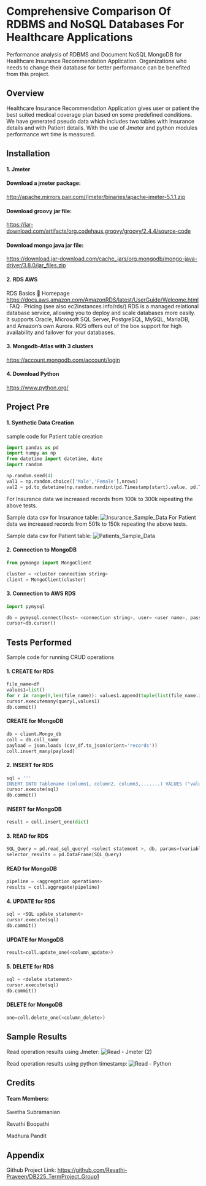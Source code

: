 # Comprehensive Comparison Of RDBMS and NoSQL Databases For Healthcare Applications

Performance analysis of RDBMS and Document NoSQL MongoDB for Healthcare Insurance Recommendation Application. Organizations who needs to change their database for better performance can be benefited from this project.

## Overview
Healthcare Insurance Recommendation Application gives user or patient the best suited medical coverage plan based on some predefined conditions.
We have generated pseudo data which includes two tables with Insurance details and with Patient details. 
With the use of Jmeter and python modules performance wrt time is measured.
## Installation
#### 1. Jmeter
#### Download a jmeter package:
http://apache.mirrors.pair.com//jmeter/binaries/apache-jmeter-5.1.1.zip

#### Download groovy jar file:
https://jar-download.com/artifacts/org.codehaus.groovy/groovy/2.4.4/source-code

#### Download mongo java jar file:
https://download.jar-download.com/cache_jars/org.mongodb/mongo-java-driver/3.8.0/jar_files.zip

#### 2. RDS AWS
RDS Basics
📒 Homepage ∙ https://docs.aws.amazon.com/AmazonRDS/latest/UserGuide/Welcome.html ∙ FAQ ∙ Pricing (see also ec2instances.info/rds/)
RDS is a managed relational database service, allowing you to deploy and scale databases more easily. It supports Oracle, Microsoft SQL Server, PostgreSQL, MySQL, MariaDB, and Amazon’s own Aurora.
RDS offers out of the box support for high availability and failover for your databases.

#### 3. Mongodb-Atlas with 3 clusters
https://account.mongodb.com/account/login

#### 4. Download Python
https://www.python.org/
    
## Project Pre
#### 1. Synthetic Data Creation
sample code for Patient table creation
```python
import pandas as pd
import numpy as np
from datetime import datetime, date
import random

np.random.seed(4)
val1 = np.random.choice(['Male','Female'],nrows)
val2 = pd.to_datetime(np.random.randint(pd.Timestamp(start).value, pd.Timestamp(end).value,nrows, dtype=np.int64)).strftime('%Y/%m/%d')
```
For Insurance data we increased records from 100k to 300k repeating the above tests.

Sample data csv for Insurance table: 
![Insurance_Sample_Data](https://user-images.githubusercontent.com/98043861/169841831-06947243-21e0-4ad5-a611-24a7e90a8c11.png)
For Patient data we increased records from 501k to 150k repeating the above tests.

Sample data csv for Patient table:
![Patients_Sample_Data](https://user-images.githubusercontent.com/98043861/169842347-005a05ac-6e1d-4778-8786-a34643bbd1a4.png)
#### 2. Connection to MongoDB
```python
from pymongo import MongoClient

cluster = <cluster connection string>
client = MongoClient(cluster)
```
#### 3. Connection to AWS RDS
```python
import pymysql

db = pymysql.connect(host= <connection string>, user= <user name>, password= <pwd>)
cursor=db.cursor()
```



## Tests Performed

Sample code for running CRUD operations

#### 1. CREATE for RDS
```python
file_name=df
values1=list()
for r in range(0,len(file_name)): values1.append(tuple(list(file_name.iloc[r])))
cursor.executemany(query1,values1)
db.commit()
```
#### CREATE for MongoDB
```python
db = client.Mongo_db
coll = db.coll_name
payload = json.loads (csv_df.to_json(orient='records'))
coll.insert_many(payload)
```
#### 2. INSERT for RDS
```python
sql = '''
INSERT INTO Tablename (column1, column2, column3,.......) VALUES ("value1''', "value2",....)
cursor.execute(sql)
db.commit()
```
#### INSERT for MongoDB
```python
result = coll.insert_one(dict)
```
#### 3. READ for RDS
```python
SQL_Query = pd.read_sql_query( <select statement >, db, params=(variables))
selector_results = pd.DataFrame(SQL_Query)
```
#### READ for MongoDB
```python
pipeline = <aggregation operations>
results = coll.aggregate(pipeline)
```
#### 4. UPDATE for RDS
```python
sql = <SQL update statement>
cursor.execute(sql)
db.commit()
```
#### UPDATE for MongoDB
```python
result=coll.update_one(<column_update>)
```
#### 5. DELETE for RDS
```python
sql = <delete statement>
cursor.execute(sql)
db.commit()
```
#### DELETE for MongoDB
```python
one=coll.delete_one(<column_delete>)
```


## Sample Results
Read operation results using Jmeter:
![Read - Jmeter (2)](https://user-images.githubusercontent.com/98043861/169919717-0d7a7e73-56c3-4265-a9df-a10d71df1965.png)

Read operation results using python timestamp:
![Read - Python](https://user-images.githubusercontent.com/98043861/169837702-215017b7-9644-4048-9894-19909c407c85.png)



## Credits
#### Team Members:

Swetha Subramanian

Revathi Boopathi

Madhura Pandit
## Appendix

Github Project Link: 
https://github.com/Revathi-Praveen/DB225_TermProject_Group1

